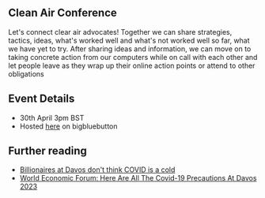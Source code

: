 ---
---

## Clean Air Conference

Let's connect clear air advocates! Together we can share strategies, tactics, ideas, what's worked well and what's not worked well so far, what we have yet to try. After sharing ideas and information, we can move on to taking concrete action from our computers while on call with each other and let people leave as they wrap up their online action points or attend to other obligations

## Event Details

- 30th April 3pm BST
- Hosted [here](https://demo.bigbluebutton.org/rooms/mhi-ryu-nye-crw/join) on bigbluebutton

## Further reading

- [Billionaires at Davos don't think COVID is a cold](https://thegauntlet.substack.com/p/billionaires-at-davos-dont-think)
- [World Economic Forum: Here Are All The Covid-19 Precautions At Davos 2023](https://www.forbes.com/sites/brucelee/2023/01/20/world-economic-forum-is-taking-all-these-covid-19-precautions-at-davos/?sh=4ea861f63049)
